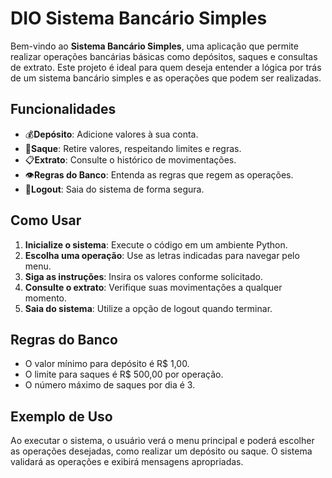# DIO Sistema Bancário Simples

Bem-vindo ao **Sistema Bancário Simples**, uma aplicação que permite realizar operações bancárias básicas como depósitos, saques e consultas de extrato. Este projeto é ideal para quem deseja entender a lógica por trás de um sistema bancário simples e as operações que podem ser realizadas.

## Funcionalidades

-  💰**Depósito**: Adicione valores à sua conta.
-  💸**Saque**: Retire valores, respeitando limites e regras.
-  📋**Extrato**: Consulte o histórico de movimentações.
-  👁️**Regras do Banco**: Entenda as regras que regem as operações.
-  🚪**Logout**: Saia do sistema de forma segura.

## Como Usar

1. **Inicialize o sistema**: Execute o código em um ambiente Python.
2. **Escolha uma operação**: Use as letras indicadas para navegar pelo menu.
3. **Siga as instruções**: Insira os valores conforme solicitado.
4. **Consulte o extrato**: Verifique suas movimentações a qualquer momento.
5. **Saia do sistema**: Utilize a opção de logout quando terminar.

## Regras do Banco

- O valor mínimo para depósito é R$ 1,00.
- O limite para saques é R$ 500,00 por operação.
- O número máximo de saques por dia é 3.

## Exemplo de Uso

Ao executar o sistema, o usuário verá o menu principal e poderá escolher as operações desejadas, como realizar um depósito ou saque. O sistema validará as operações e exibirá mensagens apropriadas.



